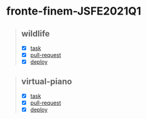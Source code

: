 # fronte-finem-JSFE2021Q1


> ## wildlife
>  - [x] [task](https://rolling-scopes-school.github.io/stage0/#/stage0/tasks/wildlife)
>  - [x] [pull-request](https://github.com/rolling-scopes-school/fronte-finem-JSFE2021Q1/pull/3)
>  - [x] [deploy](https://rolling-scopes-school.github.io/fronte-finem-JSFE2021Q1/wildlife/)


> ## virtual-piano
> - [x] [task](https://rolling-scopes-school.github.io/stage0/#/stage1/tasks/virtual-piano)
> - [x] [pull-request](https://github.com/rolling-scopes-school/fronte-finem-JSFE2021Q1/pull/10)
> - [x] [deploy](https://rolling-scopes-school.github.io/fronte-finem-JSFE2021Q1/virtual-piano/)
